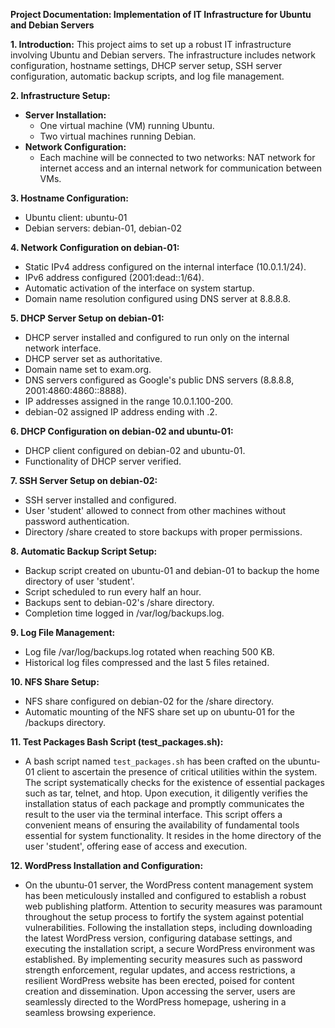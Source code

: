**Project Documentation: Implementation of IT Infrastructure for Ubuntu and Debian Servers**

**1. Introduction:**
   This project aims to set up a robust IT infrastructure involving Ubuntu and Debian servers. The infrastructure includes network configuration, hostname settings, DHCP server setup, SSH server configuration, automatic backup scripts, and log file management.

**2. Infrastructure Setup:**
   - **Server Installation:** 
     - One virtual machine (VM) running Ubuntu.
     - Two virtual machines running Debian.
   - **Network Configuration:**
     - Each machine will be connected to two networks: NAT network for internet access and an internal network for communication between VMs.

**3. Hostname Configuration:**
   - Ubuntu client: ubuntu-01
   - Debian servers: debian-01, debian-02

**4. Network Configuration on debian-01:**
   - Static IPv4 address configured on the internal interface (10.0.1.1/24).
   - IPv6 address configured (2001:dead::1/64).
   - Automatic activation of the interface on system startup.
   - Domain name resolution configured using DNS server at 8.8.8.8.

**5. DHCP Server Setup on debian-01:**
   - DHCP server installed and configured to run only on the internal network interface.
   - DHCP server set as authoritative.
   - Domain name set to exam.org.
   - DNS servers configured as Google's public DNS servers (8.8.8.8, 2001:4860:4860::8888).
   - IP addresses assigned in the range 10.0.1.100-200.
   - debian-02 assigned IP address ending with .2.

**6. DHCP Configuration on debian-02 and ubuntu-01:**
   - DHCP client configured on debian-02 and ubuntu-01.
   - Functionality of DHCP server verified.

**7. SSH Server Setup on debian-02:**
   - SSH server installed and configured.
   - User 'student' allowed to connect from other machines without password authentication.
   - Directory /share created to store backups with proper permissions.

**8. Automatic Backup Script Setup:**
   - Backup script created on ubuntu-01 and debian-01 to backup the home directory of user 'student'.
   - Script scheduled to run every half an hour.
   - Backups sent to debian-02's /share directory.
   - Completion time logged in /var/log/backups.log.

**9. Log File Management:**
   - Log file /var/log/backups.log rotated when reaching 500 KB.
   - Historical log files compressed and the last 5 files retained.

**10. NFS Share Setup:**
   - NFS share configured on debian-02 for the /share directory.
   - Automatic mounting of the NFS share set up on ubuntu-01 for the /backups directory.

**11. Test Packages Bash Script (test_packages.sh):**
- A bash script named `test_packages.sh` has been crafted on the ubuntu-01 client to ascertain the presence of critical utilities within the system. The script systematically checks for the existence of essential packages such as tar, telnet, and htop. Upon execution, it diligently verifies the installation status of each package and promptly communicates the result to the user via the terminal interface. This script offers a convenient means of ensuring the availability of fundamental tools essential for system functionality. It resides in the home directory of the user 'student', offering ease of access and execution.

**12. WordPress Installation and Configuration:**
- On the ubuntu-01 server, the WordPress content management system has been meticulously installed and configured to establish a robust web publishing platform. Attention to security measures was paramount throughout the setup process to fortify the system against potential vulnerabilities. Following the installation steps, including downloading the latest WordPress version, configuring database settings, and executing the installation script, a secure WordPress environment was established. By implementing security measures such as password strength enforcement, regular updates, and access restrictions, a resilient WordPress website has been erected, poised for content creation and dissemination. Upon accessing the server, users are seamlessly directed to the WordPress homepage, ushering in a seamless browsing experience.
